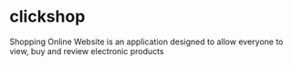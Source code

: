 # clickshop
Shopping Online Website is an application designed to allow everyone to view, buy and review electronic products
